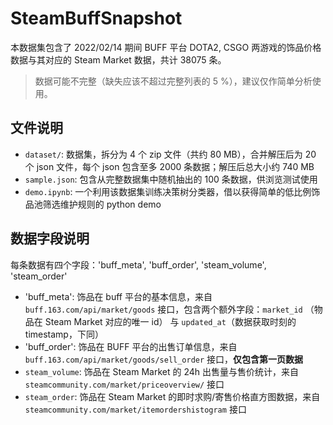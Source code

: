 # SteamBuffSnapshot

本数据集包含了 2022/02/14 期间 BUFF 平台 DOTA2, CSGO 两游戏的饰品价格数据与其对应的 Steam Market 数据，共计 38075 条。

> 数据可能不完整（缺失应该不超过完整列表的 5 %），建议仅作简单分析使用。

## 文件说明

- `dataset/`: 数据集，拆分为 4 个 zip 文件（共约 80 MB），合并解压后为 20 个 json 文件，每个 json 包含至多 2000 条数据；解压后总大小约 740 MB
- `sample.json`: 包含从完整数据集中随机抽出的 100 条数据，供浏览测试使用
- `demo.ipynb`: 一个利用该数据集训练决策树分类器，借以获得简单的低比例饰品池筛选维护规则的 python demo


## 数据字段说明

每条数据有四个字段：'buff_meta', 'buff_order', 'steam_volume', 'steam_order'

- 'buff_meta': 饰品在 buff 平台的基本信息，来自 `buff.163.com/api/market/goods` 接口，包含两个额外字段：`market_id` （物品在 Steam Market 对应的唯一 id） 与 `updated_at`（数据获取时刻的 timestamp，下同）
- 'buff_order': 饰品在 BUFF 平台的出售订单信息，来自 `buff.163.com/api/market/goods/sell_order` 接口，**仅包含第一页数据**
- `steam_volume`: 饰品在 Steam Market 的 24h 出售量与售价统计，来自 `steamcommunity.com/market/priceoverview/` 接口
- `steam_order`: 饰品在 Steam Market 的即时求购/寄售价格直方图数据，来自 `steamcommunity.com/market/itemordershistogram` 接口

